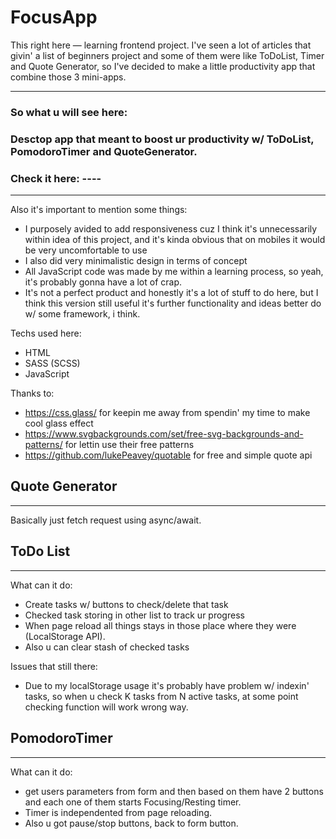# FocusApp
This right here — learning frontend project. I've seen a lot of articles that givin' a list of beginners project and some of them were like ToDoList, Timer and Quote Generator, so I've decided to make a little productivity app that combine those 3 mini-apps. 

---
### So what u will see here:
### Desctop app that meant to boost ur productivity w/ ToDoList, PomodoroTimer and QuoteGenerator. 
### Check it here: ----
---
Also it's important to mention some things: 
- I purposely avided to add responsiveness cuz I think it's unnecessarily within idea of this project, and it's kinda obvious that on mobiles it would be very uncomfortable to use
- I also did very minimalistic design in terms of concept
- All JavaScript code was made by me within a learning process, so yeah, it's probably gonna have a lot of crap.
- It's not a perfect product and honestly it's a lot of stuff to do here, but I think this version still useful it's further functionality and ideas better do w/ some framework, i think.

Techs used here: 
- HTML
- SASS (SCSS)
- JavaScript

Thanks to: 
- https://css.glass/ for keepin me away from spendin' my time to make cool glass effect
- https://www.svgbackgrounds.com/set/free-svg-backgrounds-and-patterns/ for lettin use their free patterns
- https://github.com/lukePeavey/quotable for free and simple quote api

## Quote Generator
---
Basically just fetch request using async/await. 
## ToDo List 
---
What can it do: 
- Create tasks w/ buttons to check/delete that task
- Checked task storing in other list to track ur progress
- When page reload all things stays in those place where they were (LocalStorage API).
- Also u can clear stash of checked tasks

Issues that still there: 
- Due to my localStorage usage it's probably have problem w/ indexin' tasks, so when u check K tasks from N active tasks, at some point checking function will work wrong way. 
## PomodoroTimer
---
What can it do: 
- get users parameters from form and then based on them have 2 buttons and each one of them starts Focusing/Resting timer. 
- Timer is independented from page reloading.
- Also u got pause/stop buttons, back to form button.